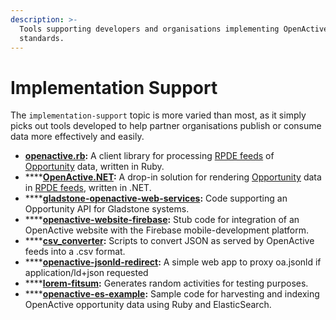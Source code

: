 ```yaml
---
description: >-
  Tools supporting developers and organisations implementing OpenActive
  standards.
---
```


# Implementation Support

The `implementation-support` topic is more varied than most, as it simply picks out tools developed to help partner organisations publish or consume data more effectively and easily.

* [**openactive.rb**](https://github.com/openactive/openactive.rb)**:** A client library for processing [RPDE feeds](https://www.w3.org/2017/08/realtime-paged-data-exchange/) of [Opportunity](https://www.openactive.io/modelling-opportunity-data/) data, written in Ruby.
* \*\*\*\*[**OpenActive.NET**](https://github.com/openactive/OpenActive.NET)**:** A drop-in solution for rendering [Opportunity](https://www.openactive.io/modelling-opportunity-data/) data in [RPDE feeds](https://www.w3.org/2017/08/realtime-paged-data-exchange/), written in .NET.
* \*\*\*\*[**gladstone-openactive-web-services**](https://github.com/openactive/gladstone-openactive-web-services)**:** Code supporting an Opportunity API for Gladstone systems.
* \*\*\*\*[**openactive-website-firebase**](https://github.com/openactive/openactive-website-firebase)**:** Stub code for integration of an OpenActive website with the Firebase mobile-development platform. 
* \*\*\*\*[**csv\_converter**](https://github.com/openactive/csv_converter)**:** Scripts to convert JSON as served by OpenActive feeds into a .csv format.
* \*\*\*\*[**openactive-jsonld-redirect**](https://github.com/openactive/openactive-jsonld-redirect)**:** A simple web app to proxy oa.jsonld if application/ld+json requested
* \*\*\*\*[**lorem-fitsum**](https://github.com/openactive/lorem-fitsum)**:** Generates random activities for testing purposes.
* \*\*\*\*[**openactive-es-example**](https://github.com/openactive/openactive-es-example)**:** Sample code for harvesting and indexing OpenActive opportunity data using Ruby and ElasticSearch.



